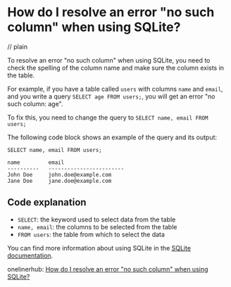 # How do I resolve an error "no such column" when using SQLite?
// plain

To resolve an error "no such column" when using SQLite, you need to check the spelling of the column name and make sure the column exists in the table.

For example, if you have a table called `users` with columns `name` and `email`, and you write a query `SELECT age FROM users;`, you will get an error "no such column: age".

To fix this, you need to change the query to `SELECT name, email FROM users;`

The following code block shows an example of the query and its output:
```
SELECT name, email FROM users;

name         email
----------   ------------------------
John Doe     john.doe@example.com
Jane Doe     jane.doe@example.com
```

## Code explanation

- `SELECT`: the keyword used to select data from the table
- `name, email`: the columns to be selected from the table
- `FROM users`: the table from which to select the data

You can find more information about using SQLite in the [SQLite documentation](https://www.sqlite.org/docs.html).

onelinerhub: [How do I resolve an error "no such column" when using SQLite?](https://onelinerhub.com/sqlite/how-do-i-resolve-an-error--no-such-column--when-using-sqlite)